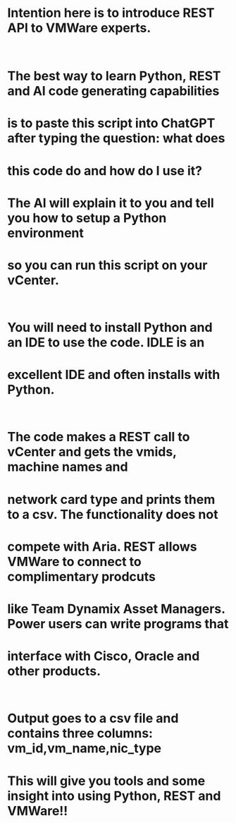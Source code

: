 #
<h1>Intention here is to introduce REST API to VMWare experts.</h1> <br>

#   The best way to learn Python, REST and AI code generating capabilities<br>
#   is to paste this script into ChatGPT after typing the question:  what does<br>
#   this code do and how do I use it?  <br>
#   The AI will explain it to you and tell you how to setup a Python environment<br>
#   so you can run this script on your vCenter.<br><br>
#
#   You will need to install Python and an IDE to use the code.  IDLE is an<br>
#   excellent IDE and often installs with Python.<br><br>
#
#   The code makes a REST call to vCenter and gets the vmids, machine names and<br>
#   network card type and prints them to a csv.  The functionality does not <br>
#   compete with Aria.  REST allows VMWare to connect to complimentary prodcuts<br>
#   like Team Dynamix Asset Managers.  Power users can write programs that<br>
#   interface with Cisco, Oracle and other products.  <br><br>
#
#   Output goes to a csv file and contains three columns:  vm_id,vm_name,nic_type<br>
#   
#   This will give you tools and some insight into using Python, REST and VMWare!!
